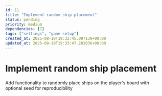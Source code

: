 ```yaml
---
id: 11
title: "Implement random ship placement"
status: pending
priority: medium
dependencies: [7]
tags: ["settings", "game-setup"]
created_at: 2025-08-10T19:32:45.097139+00:00
updated_at: 2025-08-10T19:33:47.202036+00:00
---
```


# Implement random ship placement

Add functionality to randomly place ships on the player's board with optional seed for reproducibility